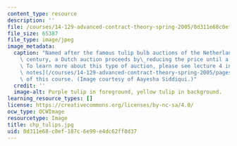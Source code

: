 ```yaml
---
content_type: resource
description: ''
file: /courses/14-129-advanced-contract-theory-spring-2005/0d311e68c0ef187c6e99e4dc62ff8d37_chp_tulips.jpg
file_size: 65387
file_type: image/jpeg
image_metadata:
  caption: "Named after the famous tulip bulb auctions of the Netherlands in the 17th\
    \ century, a Dutch auction proceeds by\_reducing the price until a buyer is found.\
    \ To learn more about this type of auction, please see lecture 4 in the [lecture\
    \ notes](/courses/14-129-advanced-contract-theory-spring-2005/pages/lecture-notes)\
    \ of this course. (Image courtesy of Aayesha Siddiqui.)"
  credit: ''
  image-alt: Purple tulip in foreground, yellow tulip in background.
learning_resource_types: []
license: https://creativecommons.org/licenses/by-nc-sa/4.0/
ocw_type: OCWImage
resourcetype: Image
title: chp_tulips.jpg
uid: 0d311e68-c0ef-187c-6e99-e4dc62ff8d37
---
```


